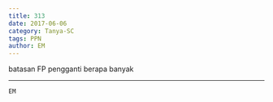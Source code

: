 ```yaml
---
title: 313
date: 2017-06-06
category: Tanya-SC
tags: PPN
author: EM
---
```


batasan FP pengganti berapa banyak

---



`EM`
